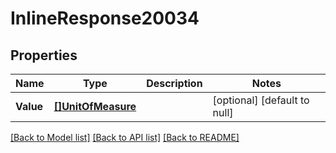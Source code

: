 # InlineResponse20034

## Properties
Name | Type | Description | Notes
------------ | ------------- | ------------- | -------------
**Value** | [**[]UnitOfMeasure**](unitOfMeasure.md) |  | [optional] [default to null]

[[Back to Model list]](../README.md#documentation-for-models) [[Back to API list]](../README.md#documentation-for-api-endpoints) [[Back to README]](../README.md)

